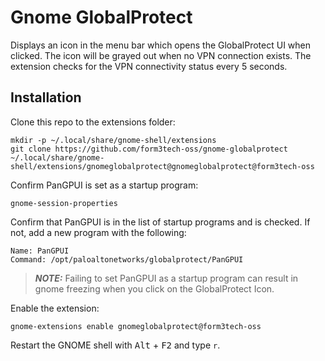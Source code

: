 # Gnome GlobalProtect

Displays an icon in the menu bar which opens the GlobalProtect UI when clicked. The icon will be grayed out when no VPN connection exists. The extension checks for the VPN connectivity status every 5 seconds.

## Installation

Clone this repo to the extensions folder:

```
mkdir -p ~/.local/share/gnome-shell/extensions
git clone https://github.com/form3tech-oss/gnome-globalprotect ~/.local/share/gnome-shell/extensions/gnomeglobalprotect@gnomeglobalprotect@form3tech-oss
```

Confirm PanGPUI is set as a startup program:

```
gnome-session-properties
```

Confirm that PanGPUI is in the list of startup programs and is checked. If not, add a new program with the following:

```
Name: PanGPUI
Command: /opt/paloaltonetworks/globalprotect/PanGPUI
```

> **_NOTE:_** Failing to set PanGPUI as a startup program can result in gnome freezing when you click on the GlobalProtect Icon.

Enable the extension:

```
gnome-extensions enable gnomeglobalprotect@form3tech-oss
```

Restart the GNOME shell with <kbd>Alt</kbd> + <kbd>F2</kbd> and type `r`.
